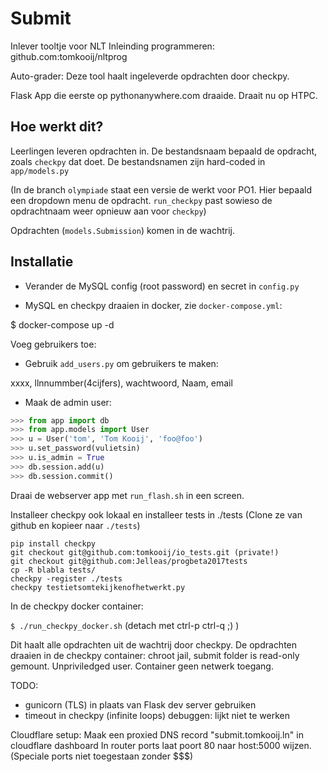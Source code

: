 Submit
======

Inlever tooltje voor NLT Inleinding programmeren: github.com:tomkooij/nltprog

Auto-grader: Deze tool haalt ingeleverde opdrachten door checkpy.

Flask App die eerste op pythonanywhere.com draaide. Draait nu op HTPC.


Hoe werkt dit?
--------------


Leerlingen leveren opdrachten in. De bestandsnaam bepaald de opdracht,
zoals `checkpy` dat doet. De bestandsnamen zijn hard-coded in `app/models.py`

(In de branch `olympiade` staat een versie de werkt voor PO1. Hier bepaald
een dropdown menu de opdracht. `run_checkpy` past sowieso de opdrachtnaam
weer opnieuw aan voor `checkpy`)

Opdrachten (`models.Submission`) komen in de wachtrij.


Installatie
-----------

 - Verander de MySQL config (root password) en secret in `config.py`

 - MySQL en checkpy draaien in docker, zie `docker-compose.yml`:
 
 $ docker-compose up -d 

Voeg gebruikers toe:

 - Gebruik `add_users.py` om gebruikers te maken:

xxxx, llnnummber(4cijfers), wachtwoord, Naam, email

  - Maak de admin user:

```python
>>> from app import db
>>> from app.models import User
>>> u = User('tom', 'Tom Kooij', 'foo@foo')
>>> u.set_password(vulietsin)
>>> u.is_admin = True
>>> db.session.add(u)
>>> db.session.commit()
```

Draai de webserver app met `run_flash.sh` in een screen. 

Installeer checkpy ook lokaal en installeer tests in ./tests
(Clone ze van github en kopieer naar `./tests`)
```
pip install checkpy
git checkout git@github.com:tomkooij/io_tests.git (private!)
git checkout git@github.com:Jelleas/progbeta2017tests
cp -R blabla tests/
checkpy -register ./tests
checkpy testietsomtekijkenofhetwerkt.py
```

In de checkpy docker container:

  `$ ./run_checkpy_docker.sh`
(detach met ctrl-p ctrl-q ;) )

Dit haalt alle opdrachten uit de wachtrij door checkpy.
De opdrachten draaien in de checkpy container: chroot jail, submit folder is
read-only gemount. Unpriviledged user. Container geen netwerk toegang.

TODO: 
  - gunicorn (TLS) in plaats van Flask dev server gebruiken
  - timeout in checkpy (infinite loops) debuggen: lijkt niet te werken

Cloudflare setup:
Maak een proxied DNS record "submit.tomkooij.ln" in cloudflare dashboard
In router ports laat poort 80 naar host:5000 wijzen. (Speciale ports niet toegestaan zonder $$$)


